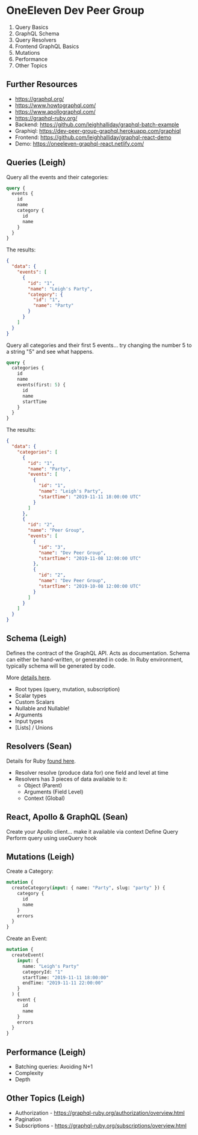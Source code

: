 # OneEleven Dev Peer Group

1. Query Basics
2. GraphQL Schema
3. Query Resolvers
4. Frontend GraphQL Basics
5. Mutations
6. Performance
7. Other Topics

## Further Resources

- https://graphql.org/
- https://www.howtographql.com/
- https://www.apollographql.com/
- https://graphql-ruby.org/
- Backend: https://github.com/leighhalliday/graphql-batch-example
- Graphiql: https://dev-peer-group-graphql.herokuapp.com/graphiql
- Frontend: https://github.com/leighhalliday/graphql-react-demo
- Demo: https://oneeleven-graphql-react.netlify.com/

## Queries (Leigh)

Query all the events and their categories:

```graphql
query {
  events {
    id
    name
    category {
      id
      name
    }
  }
}
```

The results:

```json
{
  "data": {
    "events": [
      {
        "id": "1",
        "name": "Leigh's Party",
        "category": {
          "id": "1",
          "name": "Party"
        }
      }
    ]
  }
}
```

Query all categories and their first 5 events... try changing the number 5 to a string "5" and see what happens.

```graphql
query {
  categories {
    id
    name
    events(first: 5) {
      id
      name
      startTime
    }
  }
}
```

The results:

```json
{
  "data": {
    "categories": [
      {
        "id": "1",
        "name": "Party",
        "events": [
          {
            "id": "1",
            "name": "Leigh's Party",
            "startTime": "2019-11-11 18:00:00 UTC"
          }
        ]
      },
      {
        "id": "2",
        "name": "Peer Group",
        "events": [
          {
            "id": "3",
            "name": "Dev Peer Group",
            "startTime": "2019-11-08 12:00:00 UTC"
          },
          {
            "id": "2",
            "name": "Dev Peer Group",
            "startTime": "2019-10-08 12:00:00 UTC"
          }
        ]
      }
    ]
  }
}
```

## Schema (Leigh)

Defines the contract of the GraphQL API. Acts as documentation. Schema can either be hand-written, or generated in code. In Ruby environment, typically schema will be generated by code.

More [details here](https://graphql.org/learn/schema/).

- Root types (query, mutation, subscription)
- Scalar types
- Custom Scalars
- Nullable and Nullable!
- Arguments
- Input types
- [Lists] / Unions

## Resolvers (Sean)

Details for Ruby [found here](https://graphql-ruby.org/fields/resolvers.html).

- Resolver resolve (produce data for) one field and level at time
- Resolvers has 3 pieces of data available to it:
  - Object (Parent)
  - Arguments (Field Level)
  - Context (Global)

## React, Apollo & GraphQL (Sean)

Create your Apollo client... make it available via context
Define Query
Perform query using useQuery hook

## Mutations (Leigh)

Create a Category:

```graphql
mutation {
  createCategory(input: { name: "Party", slug: "party" }) {
    category {
      id
      name
    }
    errors
  }
}
```

Create an Event:

```graphql
mutation {
  createEvent(
    input: {
      name: "Leigh's Party"
      categoryId: "1"
      startTime: "2019-11-11 18:00:00"
      endTime: "2019-11-11 22:00:00"
    }
  ) {
    event {
      id
      name
    }
    errors
  }
}
```

## Performance (Leigh)

- Batching queries: Avoiding N+1
- Complexity
- Depth

## Other Topics (Leigh)

- Authorization - https://graphql-ruby.org/authorization/overview.html
- Pagination
- Subscriptions - https://graphql-ruby.org/subscriptions/overview.html

